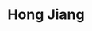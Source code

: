 ---
title: "Hong Jiang"
presenter_id: hong_jiang
permalink: /member_full_publications/hong_jiang
layout: member_all_publications
---